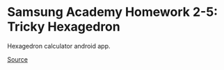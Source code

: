 # Samsung Academy Homework 2-5: Tricky Hexagedron
Hexagedron calculator android app.

[Source](https://sicampus.ru/gitea/Introduction-to-OOP/Exercise-2-8-Tricky-Hexahedron.git)
